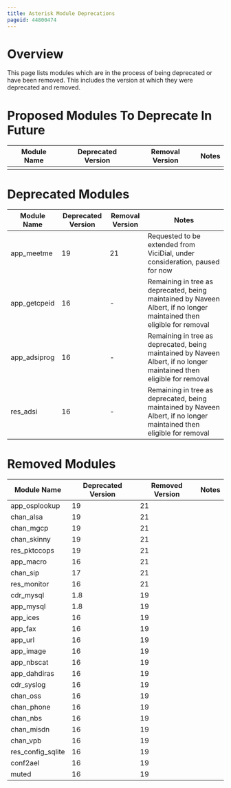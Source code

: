 ```yaml
---
title: Asterisk Module Deprecations
pageid: 44800474
---
```


Overview
========

This page lists modules which are in the process of being deprecated or have been removed. This includes the version at which they were deprecated and removed.

Proposed Modules To Deprecate In Future
=======================================



| **Module Name** | Deprecated Version | Removal Version | Notes |
| --- | --- | --- | --- |
|  |  |  |  |

Deprecated Modules
==================



| **Module Name** | Deprecated Version | Removal Version | Notes |
| --- | --- | --- | --- |
| app\_meetme | 19 | 21 | Requested to be extended from ViciDial, under consideration, paused for now |
| app\_getcpeid | 16 | - | Remaining in tree as deprecated, being maintained by Naveen Albert, if no longer maintained then eligible for removal |
| app\_adsiprog | 16 | - | Remaining in tree as deprecated, being maintained by Naveen Albert, if no longer maintained then eligible for removal |
| res\_adsi | 16 | - | Remaining in tree as deprecated, being maintained by Naveen Albert, if no longer maintained then eligible for removal |

Removed Modules
===============



| **Module Name** | Deprecated Version | Removed Version | Notes |
| --- | --- | --- | --- |
| app\_osplookup | 19 | 21 |  |
| chan\_alsa | 19 | 21 |  |
| chan\_mgcp | 19 | 21 |  |
| chan\_skinny | 19 | 21 |  |
| res\_pktccops | 19 | 21 |  |
| app\_macro | 16 | 21 |  |
| chan\_sip | 17 | 21 |  |
| res\_monitor | 16 | 21 |  |
| cdr\_mysql | 1.8 | 19 |  |
| app\_mysql | 1.8 | 19 |  |
| app\_ices | 16 | 19 |  |
| app\_fax | 16 | 19 |  |
| app\_url | 16 | 19 |  |
| app\_image | 16 | 19 |  |
| app\_nbscat | 16 | 19 |  |
| app\_dahdiras | 16 | 19 |  |
| cdr\_syslog | 16 | 19 |  |
| chan\_oss | 16 | 19 |  |
| chan\_phone | 16 | 19 |  |
| chan\_nbs | 16 | 19 |  |
| chan\_misdn | 16 | 19 |  |
| chan\_vpb | 16 | 19 |  |
| res\_config\_sqlite | 16 | 19 |  |
| conf2ael | 16 | 19 |  |
| muted | 16 | 19 |  |

